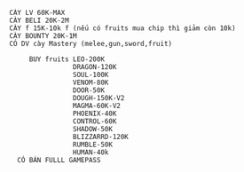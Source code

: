     CÀY LV 60K-MAX
    CÀY BELI 20K-2M
    CÀY f 15K-10k f (nếu có fruits mua chip thì giảm còn 10k)
    CÀY BOUNTY 20K-1M
    CÓ DV cày Mastery (melee,gun,sword,fruit)
    
         BUY fruits LEO-200K
                    DRAGON-120K
                    SOUL-100K
                    VENOM-80K
                    DOOR-50K
                    DOUGH-150K-V2
                    MAGMA-60K-V2
                    PHOENIX-40K
                    CONTROL-60K
                    SHADOW-50K
                    BLIZZARRD-120K
                    RUMBLE-50K
                    HUMAN-40k
      CÓ BÁN FULLL GAMEPASS
